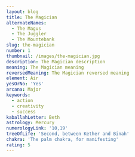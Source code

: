 ```yaml
---
layout: blog
title: The Magician
alternateNames:
  - The Magus
  - The Juggler
  - The Mountebank
slug: the-magician
number: 1
thumbnail: /images/the-magician.jpg
description: The Magician description
meaning: The Magician meaning
reversedMeaning: The Magician reversed meaning
element: Air
yesOrNo: 'Yes'
arcana: Major
keywords:
  - action
  - creativity
  - success
kaballahLetter: Beth
astrology: Mercury
numerologyLink: '10,19'
treeOfLife: 'Second, between Kether and Binah'
chakra: 'The palm chakra, for manifesting'
rating: 5
---
```


